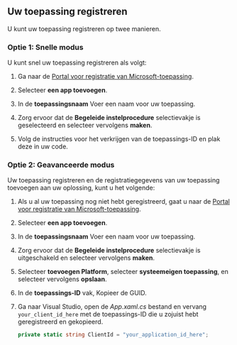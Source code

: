 
## <a name="register-your-application"></a>Uw toepassing registreren
U kunt uw toepassing registreren op twee manieren.

### <a name="option-1-express-mode"></a>Optie 1: Snelle modus
U kunt snel uw toepassing registreren als volgt:
1. Ga naar de [Portal voor registratie van Microsoft-toepassing](https://apps.dev.microsoft.com/portal/register-app?appType=mobileAndDesktopApp&appTech=windowsDesktop&step=configure).

2. Selecteer **een app toevoegen**.

3. In de **toepassingsnaam** Voer een naam voor uw toepassing.

4. Zorg ervoor dat de **Begeleide instelprocedure** selectievakje is geselecteerd en selecteer vervolgens **maken**.

5. Volg de instructies voor het verkrijgen van de toepassings-ID en plak deze in uw code.

### <a name="option-2-advanced-mode"></a>Optie 2: Geavanceerde modus
Uw toepassing registreren en de registratiegegevens van uw toepassing toevoegen aan uw oplossing, kunt u het volgende:
1. Als u al uw toepassing nog niet hebt geregistreerd, gaat u naar de [Portal voor registratie van Microsoft-toepassing](https://apps.dev.microsoft.com/portal/register-app).

2. Selecteer **een app toevoegen**.

3. In de **toepassingsnaam** Voer een naam voor uw toepassing. 

4. Zorg ervoor dat de **Begeleide instelprocedure** selectievakje is uitgeschakeld en selecteer vervolgens **maken**.

5. Selecteer **toevoegen Platform**, selecteer **systeemeigen toepassing**, en selecteer vervolgens **opslaan**.

6. In de **toepassings-ID** vak, Kopieer de GUID.

7. Ga naar Visual Studio, open de *App.xaml.cs* bestand en vervang `your_client_id_here` met de toepassings-ID die u zojuist hebt geregistreerd en gekopieerd.

    ```csharp
    private static string ClientId = "your_application_id_here";
    ```
